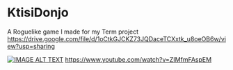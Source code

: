# KtisiDonjo
A Roguelike game I made for my Term project
https://drive.google.com/file/d/1oCtkGJCKZ73JQDaceTCXxtk_u8oeOB6w/view?usp=sharing

[![IMAGE ALT TEXT](http://img.youtube.com/vi/ZIMfmFAspEM/0.jpg)](http://www.youtube.com/watch?v=ZIMfmFAspEM "DemoKtisiDonjo")
https://www.youtube.com/watch?v=ZIMfmFAspEM
